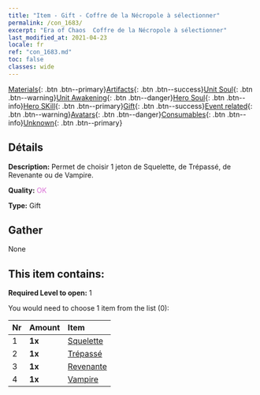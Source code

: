 ```yaml
---
title: "Item - Gift - Coffre de la Nécropole à sélectionner"
permalink: /con_1683/
excerpt: "Era of Chaos  Coffre de la Nécropole à sélectionner"
last_modified_at: 2021-04-23
locale: fr
ref: "con_1683.md"
toc: false
classes: wide
---
```

 [Materials](/ItemsFR/){: .btn .btn--primary}[Artifacts](/ItemsFR/Artifacts/){: .btn .btn--success}[Unit Soul](/ItemsFR/UnitSoul/){: .btn .btn--warning}[Unit Awakening](/ItemsFR/UnitAwakening/){: .btn .btn--danger}[Hero Soul](/ItemsFR/HeroSoul/){: .btn .btn--info}[Hero SKill](/ItemsFR/HeroSkill/){: .btn .btn--primary}[Gift](/ItemsFR/Gift/){: .btn .btn--success}[Event related](/ItemsFR/Events/){: .btn .btn--warning}[Avatars](/ItemsFR/Avatars/){: .btn .btn--danger}[Consumables](/ItemsFR/Consumables/){: .btn .btn--info}[Unknown](/ItemsFR/Unknown/){: .btn .btn--primary}

## Détails
 **Description:** Permet de choisir 1 jeton de Squelette, de Trépassé, de Revenante ou de Vampire.

 **Quality:** <span style="color: #DA70D6">OK</span>

 **Type:** Gift

## Gather

  None

## This item contains:

 **Required Level to open:** 1

 You would need to choose 1 item from the list (0):

  | Nr | Amount |     Item    |
  |:---|:-------|:------------|
  | 1 |  **1x** | [Squelette](/ItemsFR/unt_208/) |  | 
  | 2 |  **1x** | [Trépassé](/ItemsFR/unt_209/) |  | 
  | 3 |  **1x** | [Revenante](/ItemsFR/unt_210/) |  | 
  | 4 |  **1x** | [Vampire](/ItemsFR/unt_211/) |  | 

